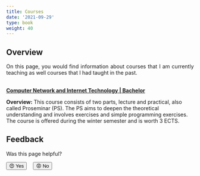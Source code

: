 ```yaml
---
title: Courses
date: '2021-09-29'
type: book
weight: 40
---
```


## Overview

<div style="text-align: justify;">
  On this page, you would find information about courses that I am currently teaching as well courses that I had taught in the past.
  
</div>
<br>

[**Computer Network and Internet Technology | Bachelor**](./rnit)

**Overview:** This course consists of two parts, lecture and practical, also called Proseminar (PS). The PS aims to deepen the theoretical understanding and involves exercises and simple programming exercises. The course is offered during the winter semester and is worth 3 ECTS.

<style>
  .btn-feedback {
    display: inline-block;
  }
  .btn-feedback-negative {
    margin-left: 1em;
  }
  .feedback--response {
    display: none;
    margin-top: 1em;
  }
  .feedback--response__visible {
    display: block;
  }
</style>
<div class="d-print-none widget--feedback">
  <h2 class="feedback--title">Feedback</h2>
  <p class="feedback--question">Was this page helpful?</p>
  <p class="feedback--response feedback--response-positive">
    🙏
  </p>
  <p class="feedback--response feedback--response-negative">
    🙏
  </p>
  <button class="btn btn-primary mb-4 btn-feedback btn-feedback-positive">
    😍 Yes
  </button>
  <button class="btn btn-primary mb-4 btn-feedback btn-feedback-negative">
    😡 No
  </button>
</div>
<script>
  const btnYes = document.querySelector('.btn-feedback-positive');
  const btnNo = document.querySelector('.btn-feedback-negative');
  const responseYes = document.querySelector('.feedback--response-positive');
  const responseNo = document.querySelector('.feedback--response-negative');
  const disableButtons = () => {
    btnYes.disabled = true;
    btnNo.disabled = true;
  };
  const sendFeedback = (value) => {
    if (typeof gtag !== 'function') return;
    gtag('event', 'click', {
      'event_category': 'page_rating',
      'event_label': window.location.pathname,
      'value': value,
      'transport_type': 'beacon',
      'event_callback': function () {
        console.debug(`✅ Feedback sent ${value}`);
      }
    });
  };
  btnYes.addEventListener('click', () => {
    console.debug('Feedback response: 😍');
    responseYes.classList.add('feedback--response__visible');
    disableButtons();
    sendFeedback(1);
  });
  btnNo.addEventListener('click', () => {
    console.debug('Feedback response: 😡');
    responseNo.classList.add('feedback--response__visible');
    disableButtons();
    sendFeedback(0);
  });
</script>
